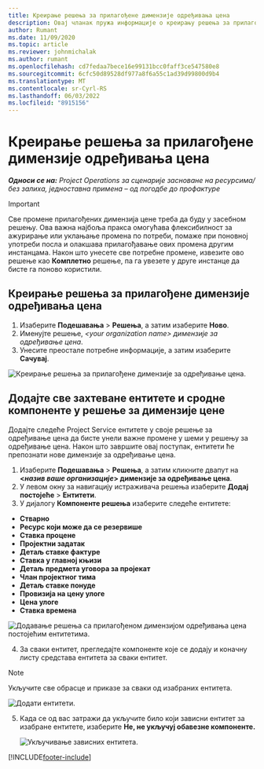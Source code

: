 ```yaml
---
title: Креирање решења за прилагођене димензије одређивања цена
description: Овај чланак пружа информације о креирању решења за прилагођене димензије цена.
author: Rumant
ms.date: 11/09/2020
ms.topic: article
ms.reviewer: johnmichalak
ms.author: rumant
ms.openlocfilehash: cd7fedaa7bece16e99131bcc0faff3ce547580e8
ms.sourcegitcommit: 6cfc50d89528df977a8f6a55c1ad39d99800d9b4
ms.translationtype: MT
ms.contentlocale: sr-Cyrl-RS
ms.lasthandoff: 06/03/2022
ms.locfileid: "8915156"
---
```

# <a name="create-a-solution-for-custom-pricing-dimensions"></a>Креирање решења за прилагођене димензије одређивања цена

 _**Односи се на:** Project Operations за сценарије засноване на ресурсима/без залиха, једноставна примена – од погодбе до профактуре_ 

>[!IMPORTANT]
>Све промене прилагођених димензија цене треба да буду у засебном решењу. Ова важна најбоља пракса омогућава флексибилност за ажурирање или уклањање промена по потреби, помаже при поновној употреби посла и олакшава прилагођавање ових промена другим инстанцама. Након што унесете све потребне промене, извезите ово решење као **Комплетно** решење, па га увезете у друге инстанце да бисте га поново користили.

## <a name="create-a-solution-for-custom-pricing-dimensions"></a>Креирање решења за прилагођене димензије одређивања цена

1.  Изаберите **Подешавања** > **Решења**, а затим изаберите **Ново**.
2.  Именујте решење, *\<your organization name\> димензије за одређивање цена*.
3. Унесите преостале потребне информације, а затим изаберите **Сачувај**.

  ![Креирање решења за прилагођене димензије за одређивање цена.](./media/Creation-of-custom-pricing-dimension-solution.png)
 
## <a name="add-all-required-entities-and-related-components-to-the-pricing-dimension-solution"></a>Додајте све захтеване ентитете и сродне компоненте у решење за димензије цене

Додајте следеће Project Service ентитете у своје решење за одређивање цена да бисте унели важне промене у шеми у решењу за одређивање цена. Након што завршите овај поступак, ентитети ће препознати нове димензије за одређивање цена.

1.  Изаберите **Подешавања** > **Решења**, а затим кликните двапут на **<*назив ваше организације*> димензије за одређивање цена**.
2.  У левом окну за навигацију истраживача решења изаберите **Додај постојеће** > **Ентитети**.
3.  У дијалогу **Компоненте решења** изаберите следеће ентитете:
 
   - **Стварно**
   - **Ресурс који може да се резервише**
   - **Ставка процене**
   - **Пројектни задатак**
   - **Детаљ ставке фактуре**
   - **Ставка у главној књизи**
   - **Детаљ предмета уговора за пројекат**
   - **Члан пројектног тима**
   - **Детаљ ставке понуде**
   - **Провизија на цену улоге**
   - **Цена улоге**
   - **Ставка времена**
 
   ![Додавање решења са прилагођеном димензијом одређивања цена постојећим ентитетима.](./media/Existing-entities-to-PD-solution.png)
 
 4. За сваки ентитет, прегледајте компоненте које се додају и коначну листу средстава ентитета за сваки ентитет. 

   >[!NOTE]
   > Укључите све обрасце и приказе за сваки од изабраних ентитета.

  ![Додати ентитети.](./media/solution-component-selection.png)


5.  Када се од вас затражи да укључите било који зависни ентитет за изабране ентитете, изаберите **Не, не укључуј обавезне компоненте.**

    ![Укључивање зависних ентитета.](./media/Do-not-include-required.png)


[!INCLUDE[footer-include](../includes/footer-banner.md)]